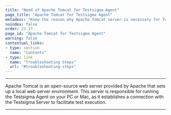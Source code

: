 ```yaml
---
title: "Need of Apache Tomcat for Testsigma Agent"
page_title: "Apache Tomcat for Testsigma Agent"
metadesc: "Know the reason why Apache Tomcat server is necessary for Testsigma agent | Role of Apache Tomcat server in executing tests locally using Testsigma Agent"
noindex: false
order: 23.37
page_id: "Apache Tomcat for Testsigma Agent"
warning: false
contextual_links:
- type: section
  name: "Contents"
- type: link
  name: "Troubleshooting Steps"
  url: "#troubleshooting-steps"
---
```


---

Apache Tomcat is an open-source web server provided by Apache that sets up a local web server environment. This server is responsible for running the Testsigma Agent on your PC or Mac, as it establishes a connection with the Testsigma Server to facilitate test execution.


---